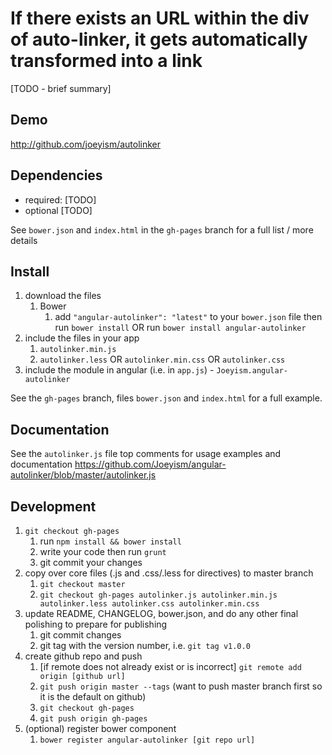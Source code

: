 # If there exists an URL within the div of auto-linker, it gets automatically transformed into a link

[TODO - brief summary]

## Demo
http://github.com/joeyism/autolinker

## Dependencies
- required:
	[TODO]
- optional
	[TODO]

See `bower.json` and `index.html` in the `gh-pages` branch for a full list / more details

## Install
1. download the files
	1. Bower
		1. add `"angular-autolinker": "latest"` to your `bower.json` file then run `bower install` OR run `bower install angular-autolinker`
2. include the files in your app
	1. `autolinker.min.js`
	2. `autolinker.less` OR `autolinker.min.css` OR `autolinker.css`
3. include the module in angular (i.e. in `app.js`) - `Joeyism.angular-autolinker`

See the `gh-pages` branch, files `bower.json` and `index.html` for a full example.


## Documentation
See the `autolinker.js` file top comments for usage examples and documentation
https://github.com/Joeyism/angular-autolinker/blob/master/autolinker.js


## Development

1. `git checkout gh-pages`
	1. run `npm install && bower install`
	2. write your code then run `grunt`
	3. git commit your changes
2. copy over core files (.js and .css/.less for directives) to master branch
	1. `git checkout master`
	2. `git checkout gh-pages autolinker.js autolinker.min.js autolinker.less autolinker.css autolinker.min.css`
3. update README, CHANGELOG, bower.json, and do any other final polishing to prepare for publishing
	1. git commit changes
	2. git tag with the version number, i.e. `git tag v1.0.0`
4. create github repo and push
	1. [if remote does not already exist or is incorrect] `git remote add origin [github url]`
	2. `git push origin master --tags` (want to push master branch first so it is the default on github)
	3. `git checkout gh-pages`
	4. `git push origin gh-pages`
5. (optional) register bower component
	1. `bower register angular-autolinker [git repo url]`
